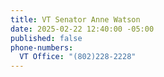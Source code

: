 ```yaml
---
title: VT Senator Anne Watson
date: 2025-02-22 12:40:00 -05:00
published: false
phone-numbers:
  VT Office: "(802)228-2228"
---
```


